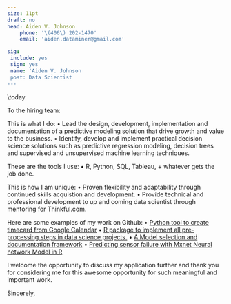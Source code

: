 ```yaml
---
size: 11pt
draft: no
head: Aiden V. Johnson
    phone: '\(406\) 202-1470'
    email: 'aiden.dataminer@gmail.com'

sig:
 include: yes
 sign: yes
 name: 'Aiden V. Johnson
 post: Data Scientist
---
```


\today

To the hiring team:

This is what I do:
• Lead the design, development, implementation and documentation of a predictive modeling solution that drive growth and value to the business.
• Identify, develop and implement practical decision science solutions such as predictive regression modeling, decision trees and supervised and unsupervised machine learning techniques.

These are the tools I use: 
• R, Python, SQL, Tableau, + whatever gets the job done.

This is how I am unique:
• Proven flexibility and adaptability through continued skills acquistion and development. 
• Provide technical and professional development to up and coming data scientist through mentoring for Thinkful.com.

Here are some examples of my work on Github:
• [Python tool to create timecard from Google Calendar](https://github.com/AVJdataminer/Gtools)
• [R package to implement all pre-processing steps in data science projects.](https://github.com/AVJdataminer/Squeaky)
• [A Model selection and documentation framework](https://github.com/AVJdataminer/Model_Selection_Doc)
• [Predicting sensor failure with Mxnet Neural network Model in R](https://github.com/AVJdataminer)

I welcome the opportunity to discuss my application further and thank you for considering me for this awesome opportunity for such meaningful and important work. 

Sincerely,
